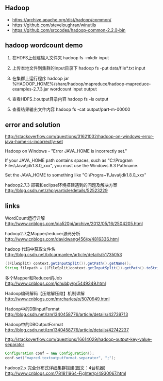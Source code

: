 ## Hadoop
- https://archive.apache.org/dist/hadoop/common/
- https://github.com/steveloughran/winutils
- https://github.com/srccodes/hadoop-common-2.2.0-bin

## hadoop wordcount demo
1. 在HDFS上创建输入文件夹
hadoop fs -mkdir input

2. 上传本地文件到集群的input目录下
hadoop fs -put data/file*.txt input

3. 在集群上运行程序
hadoop jar %HADOOP_HOME%/share/hadoop/mapreduce/hadoop-mapreduce-examples-2.7.3.jar wordcount input output

4. 查看HDFS上output目录内容
hadoop fs -ls output

5. 查看结果输出文件内容
hadoop fs -cat output/part-m-00000



## error and solution

http://stackoverflow.com/questions/31621032/hadoop-on-windows-error-java-home-is-incorrectly-set

Hadoop on Windows - "Error JAVA_HOME is incorrectly set."

If your JAVA_HOME path contains spaces, such as "C:\Program Files\Java\jdk1.8.0_xxx", you must use the Windows 8.3 Pathname.

Set the JAVA_HOME to something like "C:\Progra~1\Java\jdk1.8.0_xxx"


hadoop2.7.3 部署和eclipse环境搭建遇到的问题及解决方案
http://blog.csdn.net/zhply/article/details/52523229


## links
WordCount运行详解
http://www.cnblogs.com/xia520pi/archive/2012/05/16/2504205.html

hadoop2.7之Mapper/reducer源码分析
http://www.cnblogs.com/davidwang456/p/4816336.html

hadoop 代码中获取文件名
http://blog.csdn.net/bitcarmanlee/article/details/51735053
```java
((FileSplit) context.getInputSplit()).getPath().getName();
String filepath = ((FileSplit)context.getInputSplit()).getPath().toString();
```

多个Mapper和Reducer的Job
http://www.cnblogs.com/jchubby/p/5449349.html

Hadoop编码解码【压缩解压缩】机制详解
http://www.cnblogs.com/mrcharles/p/5070949.html

Hadoop中的DBInputFormat
http://blog.csdn.net/lzm1340458776/article/details/42739713

Hadoop中的DBOutputFormat
http://blog.csdn.net/lzm1340458776/article/details/42742237

http://stackoverflow.com/questions/16614029/hadoop-output-key-value-separator
```java
Configuration conf = new Configuration();
conf.set("mapred.textoutputformat.separator", ";");
```

hadoop2.x 完全分布式详细集群搭建(图文：4台机器)
http://www.cnblogs.com/781811964-Fighter/p/4930067.html
